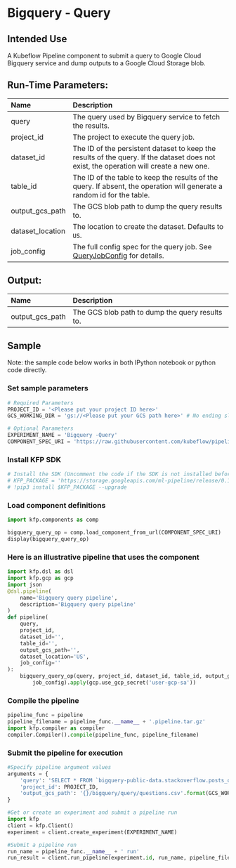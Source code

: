 
# Bigquery - Query

## Intended Use
A Kubeflow Pipeline component to submit a query to Google Cloud Bigquery service and dump outputs to a Google Cloud Storage blob. 

## Run-Time Parameters:
Name | Description
:--- | :----------
query | The query used by Bigquery service to fetch the results.
project_id | The project to execute the query job.
dataset_id | The ID of the persistent dataset to keep the results of the query. If the dataset does not exist, the operation will create a new one.
table_id | The ID of the table to keep the results of the query. If absent, the operation will generate a random id for the table.
output_gcs_path | The GCS blob path to dump the query results to.
dataset_location | The location to create the dataset. Defaults to `US`.
job_config | The full config spec for the query job. See [QueryJobConfig](https://googleapis.github.io/google-cloud-python/latest/bigquery/generated/google.cloud.bigquery.job.QueryJobConfig.html#google.cloud.bigquery.job.QueryJobConfig) for details.

## Output:
Name | Description
:--- | :----------
output_gcs_path | The GCS blob path to dump the query results to.

## Sample

Note: the sample code below works in both IPython notebook or python code directly.

### Set sample parameters


```python
# Required Parameters
PROJECT_ID = '<Please put your project ID here>'
GCS_WORKING_DIR = 'gs://<Please put your GCS path here>' # No ending slash

# Optional Parameters
EXPERIMENT_NAME = 'Bigquery -Query'
COMPONENT_SPEC_URI = 'https://raw.githubusercontent.com/kubeflow/pipelines/d2f5cc92a46012b9927209e2aaccab70961582dc/components/gcp/bigquery/query/component.yaml'
```

### Install KFP SDK


```python
# Install the SDK (Uncomment the code if the SDK is not installed before)
# KFP_PACKAGE = 'https://storage.googleapis.com/ml-pipeline/release/0.1.11/kfp.tar.gz'
# !pip3 install $KFP_PACKAGE --upgrade
```

### Load component definitions


```python
import kfp.components as comp

bigquery_query_op = comp.load_component_from_url(COMPONENT_SPEC_URI)
display(bigquery_query_op)
```

### Here is an illustrative pipeline that uses the component


```python
import kfp.dsl as dsl
import kfp.gcp as gcp
import json
@dsl.pipeline(
    name='Bigquery query pipeline',
    description='Bigquery query pipeline'
)
def pipeline(
    query, 
    project_id, 
    dataset_id='', 
    table_id='', 
    output_gcs_path='', 
    dataset_location='US', 
    job_config=''
):
    bigquery_query_op(query, project_id, dataset_id, table_id, output_gcs_path, dataset_location, 
        job_config).apply(gcp.use_gcp_secret('user-gcp-sa'))
```

### Compile the pipeline


```python
pipeline_func = pipeline
pipeline_filename = pipeline_func.__name__ + '.pipeline.tar.gz'
import kfp.compiler as compiler
compiler.Compiler().compile(pipeline_func, pipeline_filename)
```

### Submit the pipeline for execution


```python
#Specify pipeline argument values
arguments = {
    'query': 'SELECT * FROM `bigquery-public-data.stackoverflow.posts_questions` LIMIT 10',
    'project_id': PROJECT_ID,
    'output_gcs_path': '{}/bigquery/query/questions.csv'.format(GCS_WORKING_DIR)
}

#Get or create an experiment and submit a pipeline run
import kfp
client = kfp.Client()
experiment = client.create_experiment(EXPERIMENT_NAME)

#Submit a pipeline run
run_name = pipeline_func.__name__ + ' run'
run_result = client.run_pipeline(experiment.id, run_name, pipeline_filename, arguments)
```
